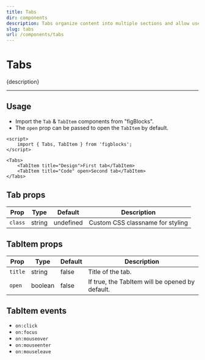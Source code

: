 ```yaml
---
title: Tabs
dir: components
description: Tabs organize content into multiple sections and allow users to navigate between them.
slug: tabs
url: /components/tabs
---
```


<script>
	import 'figblocks/globalStyles';
</script>

# Tabs

{description}

---

## Usage

- Import the `Tab` & `TabItem` components from "figBlocks".
- The `open` prop can be passed to open the `TabItem` by default.

```svelte example hideScript
<script>
	import { Tabs, TabItem } from 'figblocks';
</script>

<Tabs>
	<TabItem title="Design">First tab</TabItem>
	<TabItem title="Code" open>Second tab</TabItem>
</Tabs>
```

## Tab props

| Prop    | Type   | Default   | Description                      |
| ------- | ------ | --------- | -------------------------------- |
| `class` | string | undefined | Custom CSS classname for styling |

## TabItem props

| Prop    | Type    | Default | Description                                     |
| ------- | ------- | ------- | ----------------------------------------------- |
| `title` | string  | false   | Title of the tab.                               |
| `open`  | boolean | false   | If true, the TabItem will be opened by default. |

## TabItem events

- `on:click`
- `on:focus`
- `on:mouseover`
- `on:mouseenter`
- `on:mouseleave`
